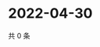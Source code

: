 # 2022-04-30

共 0 条

<!-- BEGIN WEIBO -->
<!-- 最后更新时间 Sat Apr 30 2022 20:25:48 GMT+0800 (China Standard Time) -->

<!-- END WEIBO -->
